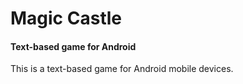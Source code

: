 # Magic Castle
#### Text-based game for Android

This is a text-based game for Android mobile devices.
